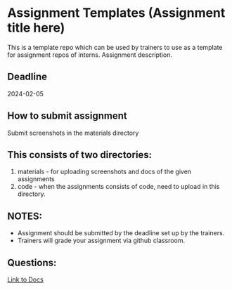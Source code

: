 # Assignment Templates (Assignment title here)

This is a template repo which can be used by trainers to use as a template for assignment repos of interns. Assignment description.

## Deadline

2024-02-05

## How to submit assignment

Submit screenshots in the materials directory

## This consists of two directories:

1. materials - for uploading screenshots and docs of the given assignments
2. code - when the assignments consists of code, need to upload in this directory.

## NOTES:

- Assignment should be submitted by the deadline set up by the trainers.
- Trainers will grade your assignment via github classroom.


## Questions:
[Link to Docs](Questions.md)

